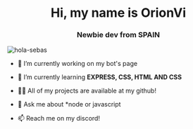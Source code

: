 <h1 align="center">Hi, my name is OrionVi</h1>
<h3 align="center">Newbie dev from SPAIN</h3>

<p align="left">
  <img src="https://komarev.com/ghpvc/?username=hola-sebas" alt="hola-sebas" />
</p>

- 🔭 I’m currently working on my bot's page 

- 🌱 I’m currently learning **EXPRESS, CSS, HTML AND CSS**

- 👨‍💻 All of my projects are available at my github!

- 💬 Ask me about *node or javascript

- 📫 Reach me on my discord!




